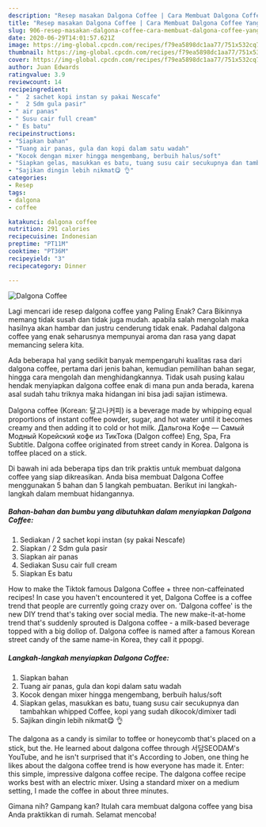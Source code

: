 ```yaml
---
description: "Resep masakan Dalgona Coffee | Cara Membuat Dalgona Coffee Yang Bisa Manjain Lidah"
title: "Resep masakan Dalgona Coffee | Cara Membuat Dalgona Coffee Yang Bisa Manjain Lidah"
slug: 906-resep-masakan-dalgona-coffee-cara-membuat-dalgona-coffee-yang-bisa-manjain-lidah
date: 2020-06-29T14:01:57.621Z
image: https://img-global.cpcdn.com/recipes/f79ea5898dc1aa77/751x532cq70/dalgona-coffee-foto-resep-utama.jpg
thumbnail: https://img-global.cpcdn.com/recipes/f79ea5898dc1aa77/751x532cq70/dalgona-coffee-foto-resep-utama.jpg
cover: https://img-global.cpcdn.com/recipes/f79ea5898dc1aa77/751x532cq70/dalgona-coffee-foto-resep-utama.jpg
author: Juan Edwards
ratingvalue: 3.9
reviewcount: 14
recipeingredient:
- "  2 sachet kopi instan sy pakai Nescafe"
- "  2 Sdm gula pasir"
- " air panas"
- " Susu cair full cream"
- " Es batu"
recipeinstructions:
- "Siapkan bahan"
- "Tuang air panas, gula dan kopi dalam satu wadah"
- "Kocok dengan mixer hingga mengembang, berbuih halus/soft"
- "Siapkan gelas, masukkan es batu, tuang susu cair secukupnya dan tambahkan whipped Coffee, kopi yang sudah dikocok/dimixer tadi"
- "Sajikan dingin lebih nikmat😋 👌"
categories:
- Resep
tags:
- dalgona
- coffee

katakunci: dalgona coffee 
nutrition: 291 calories
recipecuisine: Indonesian
preptime: "PT11M"
cooktime: "PT36M"
recipeyield: "3"
recipecategory: Dinner

---
```



![Dalgona Coffee](https://img-global.cpcdn.com/recipes/f79ea5898dc1aa77/751x532cq70/dalgona-coffee-foto-resep-utama.jpg)

Lagi mencari ide resep dalgona coffee yang Paling Enak? Cara Bikinnya memang tidak susah dan tidak juga mudah. apabila salah mengolah maka hasilnya akan hambar dan justru cenderung tidak enak. Padahal dalgona coffee yang enak seharusnya mempunyai aroma dan rasa yang dapat memancing selera kita.

Ada beberapa hal yang sedikit banyak mempengaruhi kualitas rasa dari dalgona coffee, pertama dari jenis bahan, kemudian pemilihan bahan segar, hingga cara mengolah dan menghidangkannya. Tidak usah pusing kalau hendak menyiapkan dalgona coffee enak di mana pun anda berada, karena asal sudah tahu triknya maka hidangan ini bisa jadi sajian istimewa.

Dalgona coffee (Korean: 달고나커피) is a beverage made by whipping equal proportions of instant coffee powder, sugar, and hot water until it becomes creamy and then adding it to cold or hot milk. Дальгона Кофе — Самый Модный Корейский кофе из ТикТока (Dalgon coffee) Eng, Spa, Fra Subtitle. Dalgona coffee originated from street candy in Korea. Dalgona is toffee placed on a stick.


Di bawah ini ada beberapa tips dan trik praktis untuk membuat dalgona coffee yang siap dikreasikan. Anda bisa membuat Dalgona Coffee menggunakan 5 bahan dan 5 langkah pembuatan. Berikut ini langkah-langkah dalam membuat hidangannya.

<!--inarticleads1-->

##### Bahan-bahan dan bumbu yang dibutuhkan dalam menyiapkan Dalgona Coffee:

1. Sediakan  / 2 sachet kopi instan (sy pakai Nescafe)
1. Siapkan  / 2 Sdm gula pasir
1. Siapkan  air panas
1. Sediakan  Susu cair full cream
1. Siapkan  Es batu


How to make the Tiktok famous Dalgona Coffee + three non-caffeinated recipes! In case you haven&#39;t encountered it yet, Dalgona Coffee is a coffee trend that people are currently going crazy over on. &#39;Dalgona coffee&#39; is the new DIY trend that&#39;s taking over social media. The new make-it-at-home trend that&#39;s suddenly sprouted is Dalgona coffee - a milk-based beverage topped with a big dollop of. Dalgona coffee is named after a famous Korean street candy of the same name-in Korea, they call it ppopgi. 

<!--inarticleads2-->

##### Langkah-langkah menyiapkan Dalgona Coffee:

1. Siapkan bahan
1. Tuang air panas, gula dan kopi dalam satu wadah
1. Kocok dengan mixer hingga mengembang, berbuih halus/soft
1. Siapkan gelas, masukkan es batu, tuang susu cair secukupnya dan tambahkan whipped Coffee, kopi yang sudah dikocok/dimixer tadi
1. Sajikan dingin lebih nikmat😋 👌


The dalgona as a candy is similar to toffee or honeycomb that&#39;s placed on a stick, but the. He learned about dalgona coffee through 서담SEODAM&#39;s YouTube, and he isn&#39;t surprised that it&#39;s According to Joben, one thing he likes about the dalgona coffee trend is how everyone has made it. Enter: this simple, impressive dalgona coffee recipe. The dalgona coffee recipe works best with an electric mixer. Using a standard mixer on a medium setting, I made the coffee in about three minutes. 

Gimana nih? Gampang kan? Itulah cara membuat dalgona coffee yang bisa Anda praktikkan di rumah. Selamat mencoba!
